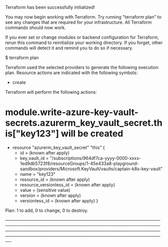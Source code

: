 Terraform has been successfully initialized!

You may now begin working with Terraform. Try running "terraform plan" to see
any changes that are required for your infrastructure. All Terraform commands
should now work.

If you ever set or change modules or backend configuration for Terraform,
rerun this command to reinitialize your working directory. If you forget, other
commands will detect it and remind you to do so if necessary.

$ terraform plan

Terraform used the selected providers to generate the following execution plan. Resource actions are indicated with the following symbols:
  + create

Terraform will perform the following actions:

  # module.write-azure-key-vault-secrets.azurerm_key_vault_secret.this["key123"] will be created
  + resource "azurerm_key_vault_secret" "this" {
      + id                      = (known after apply)
      + key_vault_id            = "/subscriptions/964df7ca-yyyy-0000-xxxx-1ed9db5723f8/resourceGroups/1-45e433a8-playground-sandbox/providers/Microsoft.KeyVault/vaults/captain-k8s-key-vault"
      + name                    = "key123"
      + resource_id             = (known after apply)
      + resource_versionless_id = (known after apply)
      + value                   = (sensitive value)
      + version                 = (known after apply)
      + versionless_id          = (known after apply)
    }

Plan: 1 to add, 0 to change, 0 to destroy.

──────────────────────────────────────────────────────────────────────────────────────────────────────────────────────────────────────────────────────────────────────────────────────────────────────────



